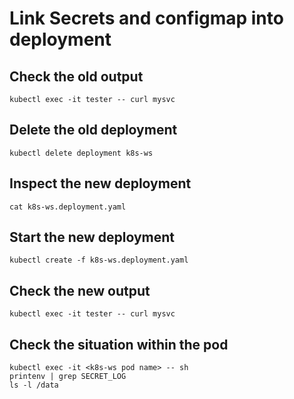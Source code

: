 # Link Secrets and configmap into deployment

## Check the old output

```
kubectl exec -it tester -- curl mysvc
```

## Delete the old deployment

```
kubectl delete deployment k8s-ws
```

## Inspect the new deployment

```
cat k8s-ws.deployment.yaml
```

## Start the new deployment

```
kubectl create -f k8s-ws.deployment.yaml
```

## Check the new output

```
kubectl exec -it tester -- curl mysvc
```

## Check the situation within the pod

```
kubectl exec -it <k8s-ws pod name> -- sh
printenv | grep SECRET_LOG
ls -l /data
```

